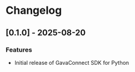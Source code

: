 # Changelog

## [0.1.0] - 2025-08-20

### Features

- Initial release of GavaConnect SDK for Python
